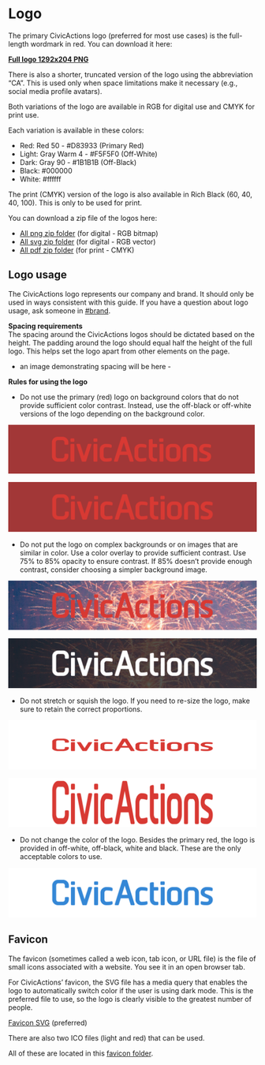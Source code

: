 # Logo
The primary CivicActions logo (preferred for most use cases) is the full-length wordmark in red. You can download it here:

[**Full logo 1292x204 PNG**](https://drive.google.com/file/d/1dkrHZxAViBOLpC2T5rsrMYvT1HZOAjwA/view?usp=sharing)

There is also a shorter, truncated version of the logo using the abbreviation “CA”. This is used only when space limitations make it necessary (e.g., social media profile avatars). 

Both variations of the logo are available in RGB for digital use and CMYK for print use. 

Each variation is available in these colors:

* Red: Red 50 - #D83933 (Primary Red)  
* Light: Gray Warm 4 - #F5F5F0 (Off-White)  
* Dark: Gray 90 - #1B1B1B (Off-Black)  
* Black: #000000  
* White: #ffffff

The print (CMYK) version of the logo is also available in Rich Black (60, 40, 40, 100). This is only to be used for print.

You can download a zip file of the logos here:

* [All png zip folder](https://drive.google.com/file/d/1hBqlfrjjgGhX6IgdUTJ5970Wq1tqb_xS/view?usp=sharing) (for digital - RGB bitmap)  
* [All svg zip folder](https://drive.google.com/file/d/1MCXXg8JlfzzAZkBi2rrK7a9e1zKNJK6-/view?usp=sharing) (for digital - RGB vector)  
* [All pdf zip folder](https://drive.google.com/file/d/1RhE0UVCwoYSx45O_f8KgRRYf39BDbFpm/view?usp=sharing) (for print - CMYK)

## Logo usage  
The CivicActions logo represents our company and brand. It should only be used in ways consistent with this guide. If you have a question about logo usage, ask someone in [#brand](https://app.slack.com/client/T0297RSQF/CEFGEMP4L).

**Spacing requirements**  
The spacing around the CivicActions logos should be dictated based on the height. The padding around the logo should equal half the height of the full logo. This helps set the logo apart from other elements on the page.

- an image demonstrating spacing will be here -

**Rules for using the logo**  
* Do not use the primary (red) logo on background colors that do not provide sufficient color contrast. Instead, use the off-black or off-white versions of the logo depending on the background color. 

<img alt="Don't: Civic Actions primary red logo on secondary red background" src="https://raw.githubusercontent.com/CivicActions/style-guide/master/docs/img/full_logo_on_dark_red.png" title="Red logo on dark red background" width="500px">

![Don't: Civic Actions primary red logo on secondary red background](https://raw.githubusercontent.com/CivicActions/style-guide/master/docs/img/full_logo_on_dark_red.png "Red logo on dark red background")


* Do not put the logo on complex backgrounds or on images that are similar in color. Use a color overlay to provide sufficient contrast. Use 75% to 85% opacity to ensure contrast. If 85% doesn’t provide enough contrast, consider choosing a simpler background image.  

![Don't: Civic Actions red logo has been placed on a complex background](https://raw.githubusercontent.com/CivicActions/style-guide/master/docs/img/full_logo_complex_photo.png "Logo on a complex background") 

![Do: Civic Actions white logo has been placed on a complex background with an 85% black overlay](https://raw.githubusercontent.com/CivicActions/style-guide/master/docs/img/full_logo_complex_photo_overlay.png "Logo on a black overlay")


* Do not stretch or squish the logo. If you need to re-size the logo, make sure to retain the correct proportions. 

![Don't: Civic Actions logo has been squished](https://raw.githubusercontent.com/CivicActions/style-guide/master/docs/img/full_logo_squish.png "Squished logo") 

![Don't: Civic Actions logo has been stretched](https://raw.githubusercontent.com/CivicActions/style-guide/master/docs/img/full_logo_stretch.png "Stretched logo")


* Do not change the color of the logo. Besides the primary red, the logo is provided in off-white, off-black, white and black. These are the only acceptable colors to use.

![Don't: Civic Actions logo has been changed to blue](https://raw.githubusercontent.com/CivicActions/style-guide/master/docs/img/full_logo_changed_color.png "Logo color changed")

## Favicon
The favicon (sometimes called a web icon, tab icon, or URL file) is the file of small icons associated with a website. You see it in an open browser tab.

For CivicActions’ favicon, the SVG file has a media query that enables the logo to automatically switch color if the user is using dark mode. This is the preferred file to use, so the logo is clearly visible to the greatest number of people.

[Favicon SVG](https://drive.google.com/file/d/11_spug0_4djx0wfAY7Ew97CmNd6GIe7g/view?usp=sharing) (preferred)

There are also two ICO files (light and red) that can be used.

All of these are located in this [favicon folder](https://drive.google.com/file/d/11_spug0_4djx0wfAY7Ew97CmNd6GIe7g/view?usp=sharing).

